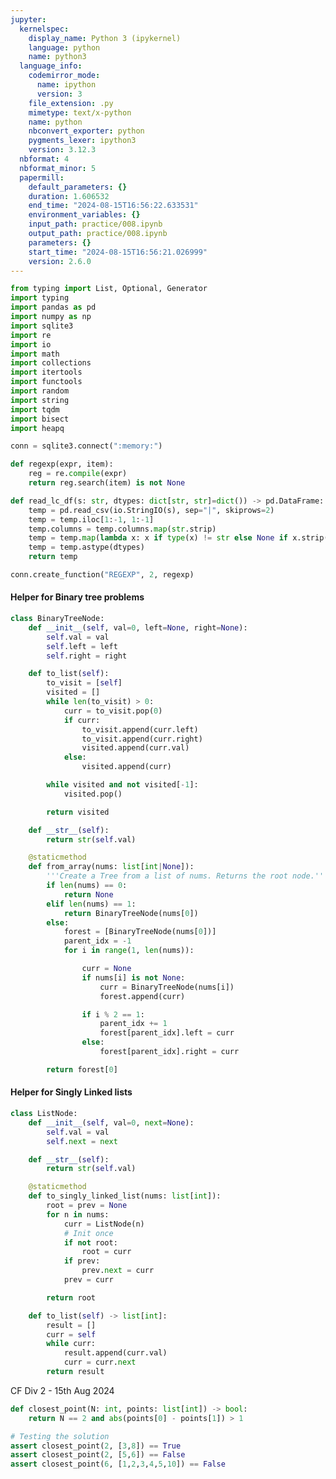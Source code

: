 ```yaml
---
jupyter:
  kernelspec:
    display_name: Python 3 (ipykernel)
    language: python
    name: python3
  language_info:
    codemirror_mode:
      name: ipython
      version: 3
    file_extension: .py
    mimetype: text/x-python
    name: python
    nbconvert_exporter: python
    pygments_lexer: ipython3
    version: 3.12.3
  nbformat: 4
  nbformat_minor: 5
  papermill:
    default_parameters: {}
    duration: 1.606532
    end_time: "2024-08-15T16:56:22.633531"
    environment_variables: {}
    input_path: practice/008.ipynb
    output_path: practice/008.ipynb
    parameters: {}
    start_time: "2024-08-15T16:56:21.026999"
    version: 2.6.0
---
```


<div id="8ff7cec0" class="cell code" execution_count="1"
execution="{&quot;iopub.execute_input&quot;:&quot;2024-08-15T16:56:22.013900Z&quot;,&quot;iopub.status.busy&quot;:&quot;2024-08-15T16:56:22.013352Z&quot;,&quot;iopub.status.idle&quot;:&quot;2024-08-15T16:56:22.380732Z&quot;,&quot;shell.execute_reply&quot;:&quot;2024-08-15T16:56:22.380179Z&quot;}"
papermill="{&quot;duration&quot;:0.37162,&quot;end_time&quot;:&quot;2024-08-15T16:56:22.382172&quot;,&quot;exception&quot;:false,&quot;start_time&quot;:&quot;2024-08-15T16:56:22.010552&quot;,&quot;status&quot;:&quot;completed&quot;}"
tags="[]">

``` python
from typing import List, Optional, Generator
import typing
import pandas as pd
import numpy as np
import sqlite3
import re
import io
import math
import collections
import itertools
import functools
import random
import string
import tqdm
import bisect
import heapq

conn = sqlite3.connect(":memory:")

def regexp(expr, item):
    reg = re.compile(expr)
    return reg.search(item) is not None

def read_lc_df(s: str, dtypes: dict[str, str]=dict()) -> pd.DataFrame:
    temp = pd.read_csv(io.StringIO(s), sep="|", skiprows=2)
    temp = temp.iloc[1:-1, 1:-1]
    temp.columns = temp.columns.map(str.strip)
    temp = temp.map(lambda x: x if type(x) != str else None if x.strip() == 'null' else x.strip())
    temp = temp.astype(dtypes)
    return temp

conn.create_function("REGEXP", 2, regexp)
```

</div>

<div id="9b75edac" class="cell markdown"
papermill="{&quot;duration&quot;:1.268e-3,&quot;end_time&quot;:&quot;2024-08-15T16:56:22.385022&quot;,&quot;exception&quot;:false,&quot;start_time&quot;:&quot;2024-08-15T16:56:22.383754&quot;,&quot;status&quot;:&quot;completed&quot;}"
tags="[]">

#### Helper for Binary tree problems

</div>

<div id="d3f9effb" class="cell code" execution_count="2"
execution="{&quot;iopub.execute_input&quot;:&quot;2024-08-15T16:56:22.388768Z&quot;,&quot;iopub.status.busy&quot;:&quot;2024-08-15T16:56:22.388239Z&quot;,&quot;iopub.status.idle&quot;:&quot;2024-08-15T16:56:22.394362Z&quot;,&quot;shell.execute_reply&quot;:&quot;2024-08-15T16:56:22.393891Z&quot;}"
lines_to_next_cell="1"
papermill="{&quot;duration&quot;:9.394e-3,&quot;end_time&quot;:&quot;2024-08-15T16:56:22.395575&quot;,&quot;exception&quot;:false,&quot;start_time&quot;:&quot;2024-08-15T16:56:22.386181&quot;,&quot;status&quot;:&quot;completed&quot;}"
tags="[]">

``` python
class BinaryTreeNode:
    def __init__(self, val=0, left=None, right=None):
        self.val = val
        self.left = left
        self.right = right

    def to_list(self):
        to_visit = [self]
        visited = []
        while len(to_visit) > 0:
            curr = to_visit.pop(0)
            if curr:
                to_visit.append(curr.left)
                to_visit.append(curr.right)
                visited.append(curr.val)
            else:
                visited.append(curr)

        while visited and not visited[-1]:
            visited.pop()

        return visited

    def __str__(self):
        return str(self.val)

    @staticmethod
    def from_array(nums: list[int|None]):
        '''Create a Tree from a list of nums. Returns the root node.'''
        if len(nums) == 0:
            return None
        elif len(nums) == 1:
            return BinaryTreeNode(nums[0])
        else:
            forest = [BinaryTreeNode(nums[0])]
            parent_idx = -1
            for i in range(1, len(nums)):

                curr = None
                if nums[i] is not None:
                    curr = BinaryTreeNode(nums[i])
                    forest.append(curr)

                if i % 2 == 1:
                    parent_idx += 1
                    forest[parent_idx].left = curr
                else:
                    forest[parent_idx].right = curr

        return forest[0]
```

</div>

<div id="0dc0f63e" class="cell markdown"
papermill="{&quot;duration&quot;:1.142e-3,&quot;end_time&quot;:&quot;2024-08-15T16:56:22.397907&quot;,&quot;exception&quot;:false,&quot;start_time&quot;:&quot;2024-08-15T16:56:22.396765&quot;,&quot;status&quot;:&quot;completed&quot;}"
tags="[]">

#### Helper for Singly Linked lists

</div>

<div id="c43bc790" class="cell code" execution_count="3"
execution="{&quot;iopub.execute_input&quot;:&quot;2024-08-15T16:56:22.401314Z&quot;,&quot;iopub.status.busy&quot;:&quot;2024-08-15T16:56:22.400945Z&quot;,&quot;iopub.status.idle&quot;:&quot;2024-08-15T16:56:22.405130Z&quot;,&quot;shell.execute_reply&quot;:&quot;2024-08-15T16:56:22.404666Z&quot;}"
lines_to_next_cell="1"
papermill="{&quot;duration&quot;:7.174e-3,&quot;end_time&quot;:&quot;2024-08-15T16:56:22.406309&quot;,&quot;exception&quot;:false,&quot;start_time&quot;:&quot;2024-08-15T16:56:22.399135&quot;,&quot;status&quot;:&quot;completed&quot;}"
tags="[]">

``` python
class ListNode:
    def __init__(self, val=0, next=None):
        self.val = val
        self.next = next

    def __str__(self):
        return str(self.val)

    @staticmethod
    def to_singly_linked_list(nums: list[int]):
        root = prev = None
        for n in nums:
            curr = ListNode(n)
            # Init once
            if not root:
                root = curr
            if prev:
                prev.next = curr
            prev = curr

        return root

    def to_list(self) -> list[int]:
        result = []
        curr = self
        while curr:
            result.append(curr.val)
            curr = curr.next
        return result
```

</div>

<div id="e514eda2" class="cell markdown"
papermill="{&quot;duration&quot;:1.214e-3,&quot;end_time&quot;:&quot;2024-08-15T16:56:22.408830&quot;,&quot;exception&quot;:false,&quot;start_time&quot;:&quot;2024-08-15T16:56:22.407616&quot;,&quot;status&quot;:&quot;completed&quot;}"
tags="[]">

CF Div 2 - 15th Aug 2024

</div>

<div id="ce489edd" class="cell code" execution_count="4"
execution="{&quot;iopub.execute_input&quot;:&quot;2024-08-15T16:56:22.412390Z&quot;,&quot;iopub.status.busy&quot;:&quot;2024-08-15T16:56:22.411950Z&quot;,&quot;iopub.status.idle&quot;:&quot;2024-08-15T16:56:22.415266Z&quot;,&quot;shell.execute_reply&quot;:&quot;2024-08-15T16:56:22.414784Z&quot;}"
papermill="{&quot;duration&quot;:6.377e-3,&quot;end_time&quot;:&quot;2024-08-15T16:56:22.416449&quot;,&quot;exception&quot;:false,&quot;start_time&quot;:&quot;2024-08-15T16:56:22.410072&quot;,&quot;status&quot;:&quot;completed&quot;}"
tags="[]">

``` python
def closest_point(N: int, points: list[int]) -> bool:
    return N == 2 and abs(points[0] - points[1]) > 1

# Testing the solution
assert closest_point(2, [3,8]) == True
assert closest_point(2, [5,6]) == False
assert closest_point(6, [1,2,3,4,5,10]) == False
```

</div>

